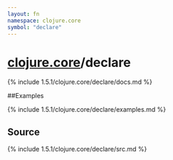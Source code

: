 ```yaml
---
layout: fn
namespace: clojure.core
symbol: "declare"
---
```


# [clojure.core](../)/declare

{% include 1.5.1/clojure.core/declare/docs.md %}

##Examples

{% include 1.5.1/clojure.core/declare/examples.md %}
## Source
{% include 1.5.1/clojure.core/declare/src.md %}

